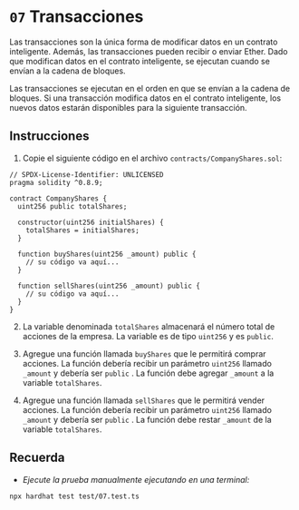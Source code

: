 # `07` Transacciones

Las transacciones son la única forma de modificar datos en un contrato inteligente. Además, las transacciones pueden recibir o enviar Ether. Dado que modifican datos en el contrato inteligente, se ejecutan cuando se envían a la cadena de bloques.

Las transacciones se ejecutan en el orden en que se envían a la cadena de bloques. Si una transacción modifica datos en el contrato inteligente, los nuevos datos estarán disponibles para la siguiente transacción.

## Instrucciones

1. Copie el siguiente código en el archivo `contracts/CompanyShares.sol`:

```solidity
// SPDX-License-Identifier: UNLICENSED
pragma solidity ^0.8.9;

contract CompanyShares {
  uint256 public totalShares;

  constructor(uint256 initialShares) {
    totalShares = initialShares;
  }

  function buyShares(uint256 _amount) public {
    // su código va aquí...
  }

  function sellShares(uint256 _amount) public {
    // su código va aquí...
  }
}

```

2. La variable denominada `totalShares` almacenará el número total de acciones de la empresa. La variable es de tipo `uint256` y es `public`.

3. Agregue una función llamada `buyShares` que le permitirá comprar acciones. La función debería recibir un parámetro `uint256` llamado `_amount` y debería ser `public` . La función debe agregar `_amount` a la variable `totalShares`.

4. Agregue una función llamada `sellShares` que le permitirá vender acciones. La función debería recibir un parámetro `uint256` llamado `_amount` y debería ser `public` . La función debe restar `_amount` de la variable `totalShares`.

## Recuerda

- _Ejecute la prueba manualmente ejecutando en una terminal:_

```shell
npx hardhat test test/07.test.ts
```
